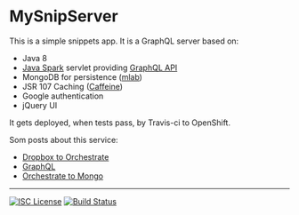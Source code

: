 # MySnipServer

This is a simple snippets app. It is a GraphQL server based on:

- Java 8
- [Java Spark](http://sparkjava.com/) servlet providing [GraphQL API](http://graphql.org/)
- MongoDB for persistence ([mlab](https://mlab.com))
- JSR 107 Caching ([Caffeine](https://github.com/ben-manes/caffeine))   
- Google authentication
- jQuery UI

It gets deployed, when tests pass, by Travis-ci to OpenShift.

Som posts about this service:
 - [Dropbox to Orchestrate](https://nwillc.wordpress.com/2015/10/30/from-dropbox-to-orchestrate/)
 - [GraphQL](https://nwillc.wordpress.com/2016/10/13/graphql-java-server-javascript-client/)
 - [Orchestrate to Mongo](https://nwillc.wordpress.com/2016/11/19/orchestrate-to-mongodb/)

-----
[![ISC License](http://shields-nwillc.rhcloud.com/shield/tldrlegal?package=ISC)](http://shields-nwillc.rhcloud.com/homepage/tldrlegal?package=ISC)
[![Build Status](http://shields-nwillc.rhcloud.com/shield/travis-ci?path=nwillc&package=mysnipserver)](http://shields-nwillc.rhcloud.com/homepage/travis-ci?path=nwillc&package=mysnipserver)
